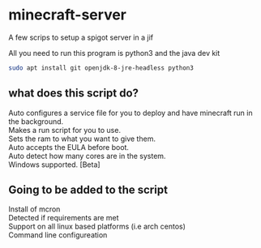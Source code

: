 # minecraft-server

A few scrips to setup a spigot server in a jif

All you need to run this program is python3 and the java dev kit

``` bash
sudo apt install git openjdk-8-jre-headless python3
```

## what does this script do?

Auto configures a service file for you to deploy and have minecraft run in the background. \
Makes a run script for you to use. \
Sets the ram to what you want to give them. \
Auto accepts the EULA before boot. \
Auto detect how many cores are in the system. \
Windows supported. [Beta]


## Going to be added to the script

Install of mcron \
Detected if requirements are met \
Support on all linux based platforms (i.e arch centos) \
Command line configureation 

